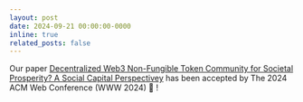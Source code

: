 ```yaml
---
layout: post
date: 2024-09-21 00:00:00-0000
inline: true
related_posts: false
---
```


Our paper [Decentralized Web3 Non-Fungible Token Community for Societal Prosperity? A Social Capital Perspectivey]() has been accepted by The 2024 ACM Web Conference (WWW 2024) :confetti_ball: !
